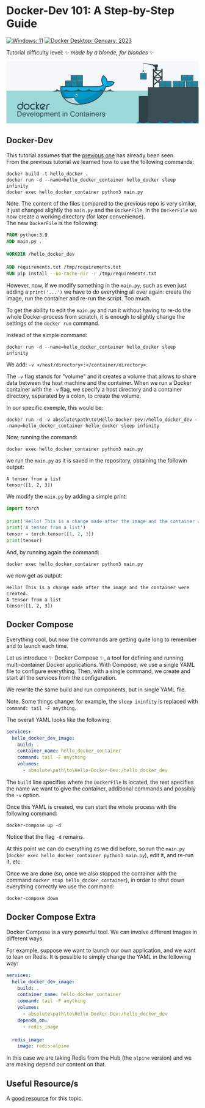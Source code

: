# Docker-Dev 101: A Step-by-Step Guide
[![Windows: 11](https://img.shields.io/badge/Windows-11-blue)](https://opensource.org/licenses/MIT)
[![Docker Desktop: Genuary, 2023](https://img.shields.io/badge/Docker%20Desktop-Genuary%2C%202023-blue)](https://opensource.org/licenses/MIT)

Tutorial difficulty level: ✨ _made by a blonde, for blondes_ ✨
<p align="center">
<img src='./media/docker_wallpaper.jpg' width='1000'/>
</p>

## Docker-Dev
This tutorial assumes that the [previous one](https://github.com/PaulinoMoskwa/Hello-Docker) has already been seen.<br>
From the previous tutorial we learned how to use the following commands:
```commandline
docker build -t hello_docker .
docker run -d --name=hello_docker_container hello_docker sleep infinity
docker exec hello_docker_container python3 main.py
```

Note. The content of the files compared to the previous repo is very similar, it
just changed slightly the `main.py` and the `DockerFile`. In the `DockerFile` we
now create a working directory (for later convenience).<br>
The new `DockerFile` is the following:
```dockerfile
FROM python:3.9
ADD main.py .

WORKDIR /hello_docker_dev

ADD requirements.txt /tmp/requirements.txt
RUN pip install --no-cache-dir -r /tmp/requirements.txt
```

However, now, if we modify something in the `main.py`, such as even just adding
a `print('...')` we have to do everything all over again: create the image, run
the container and re-run the script. Too much.

To get the ability to edit the `main.py` and run it without having to re-do the
whole Docker-process from scratch, it is enough to slightly change the settings
of the `docker run` command.

Instead of the simple command:
```commandline
docker run -d --name=hello_docker_container hello_docker sleep infinity
```

We add: `-v </host/directory>:</container/directory>`.

The `-v` flag stands for "volume" and it creates a volume that allows to share
data between the host machine and the container. When we run a Docker container
with the `-v` flag, we specify a host directory and a container directory, 
separated by a colon, to create the volume. 

In our specific exemple, this would be:
```commandline
docker run -d -v absolute\path\to\Hello-Docker-Dev:/hello_docker_dev --name=hello_docker_container hello_docker sleep infinity
```

Now, running the command:
```commandline
docker exec hello_docker_container python3 main.py
```

we run the `main.py` as it is saved in the repository, obtaining the followin
output:
```commandline
A tensor from a list
tensor([1, 2, 3])
```

We modify the `main.py` by adding a simple print:
```python
import torch

print('Hello! This is a change made after the image and the container were created.')
print('A tensor from a list')
tensor = torch.tensor([1, 2, 3])
print(tensor)
```

And, by running again the command:
```commandline
docker exec hello_docker_container python3 main.py
```
we now get as output:
```commandline
Hello! This is a change made after the image and the container were created.
A tensor from a list
tensor([1, 2, 3])
```

## Docker Compose
Everything cool, but now the commands are getting quite long to remember and to
launch each time.

Let us introduce ✨ Docker Compose ✨, a tool for defining and running multi-container
Docker applications. With Compose, we use a single YAML file to configure everything.
Then, with a single command, we create and start all the services from the configuration.

We rewrite the same build and run components, but in single YAML file.

Note. Some things change: for example, the `sleep ininfity` is replaced with
`command: tail -F anything`.

The overall YAML looks like the following:
```yaml
services:
  hello_docker_dev_image:
    build: .
    container_name: hello_docker_container
    command: tail -F anything
    volumes:
      - absolute\path\to\Hello-Docker-Dev:/hello_docker_dev
```
The `build` line specifies where the `DockerFile` is located, the rest specifies
the name we want to give the container, additional commands and possibly the `-v` option.

Once this YAML is created, we can start the whole process with the following command:
```commandline
docker-compose up -d
```
Notice that the flag `-d` remains.

At this point we can do everything as we did before, so run the `main.py` 
(`docker exec hello_docker_container python3 main.py`), edit it, and re-run it, etc.

Once we are done (so, once we also stopped the container with the command
`docker stop hello_docker_container`), in order to shut down everything correctly
we use the command:
```commandline
docker-compose down
```

## Docker Compose Extra
Docker Compose is a very powerful tool. We can involve different images in different ways.

For example, suppose we want to launch our own application, and we want to lean
on Redis. It is possible to simply change the YAML in the following way:
```yaml
services:
  hello_docker_dev_image:
    build: .
    container_name: hello_docker_container
    command: tail -F anything
    volumes:
      - absolute\path\to\Hello-Docker-Dev:/hello_docker_dev
    depends_on:
      - redis_image
  
  redis_image:
    image: redis:alpine
```
In this case we are taking Redis from the Hub (the `alpine` version) and we are
making depend our content on that.

## Useful Resource/s
A [good resource](https://www.youtube.com/watch?v=0H2miBK_gAk&ab_channel=PatrickLoeber) for this topic.

